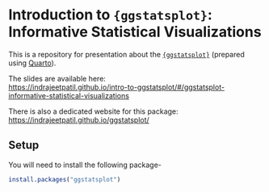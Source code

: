 # Introduction to `{ggstatsplot}`: Informative Statistical Visualizations

This is a repository for presentation about the [`{ggstatsplot}`](https://indrajeetpatil.github.io/ggstatsplot/) (prepared using [Quarto](https://quarto.org/)).

The slides are available here:<br>
<https://indrajeetpatil.github.io/intro-to-ggstatsplot/#/ggstatsplot-informative-statistical-visualizations>

There is also a dedicated website for this package:<br>
<https://indrajeetpatil.github.io/ggstatsplot/>

## Setup

You will need to install the following package-

```r
install.packages("ggstatsplot")
```

<div class="versions" style="visibility:hidden">

## Versions

These slides are from presentations given at various events:

  - **Abuja R User Group**, online talk, February, 26, 2022.

  - **Social Psychology online colloquium series**, Tilburg University,
    Netherlands, March, 19, 2021.

  - **Department of Decision Neuroscience and Nutrition**, German Institute of
    Human Nutrition Potsdam-Rehbruecke, online talk, March, 2, 2021.

  - **Oslo useR! Group**, online talk, February, 18, 2021.

  - **R-Ladies Tunis**, online talk, December, 15, 2020.

  - **Methods Talk series** (Psychology Department, New York University), NYC,
    NY, March, 28, 2019.

  - **Greater Boston useR Group meeting**, Boston, MA, March, 26, 2019.

  - **Harvard Psych Method Dinners**, William James Hall, Harvard University,
    Cambridge, MA, USA, February 5, 2019.

</div>
